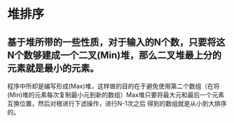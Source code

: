 # 堆排序
## 基于堆所带的一些性质，对于输入的N个数，只要将这N个数够建成一个二叉(Min)堆，那么二叉堆最上分的元素就是最小的元素。
程序中所却是编写形成(Max)堆，这样做的目的在于避免使用第二个数组（在将(Min)堆的元素每次复制最小元到新的数组）Max堆只要将最大元和最后一个元素互换位置，然后对根进行下滤操作，进行N-1次之后
得到的数组就是从小到大排序的。
